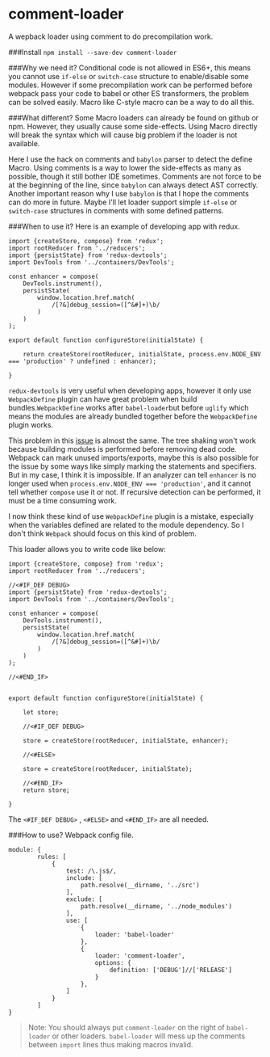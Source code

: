 # comment-loader
A wepback loader using comment to do precompilation work.

###Install
`npm install --save-dev comment-loader`

###Why we need it?
Conditional code is not allowed in ES6+, this means you cannot use `if-else` or `switch-case` structure to enable/disable some modules.
However if some precompilation work can be performed before webpack pass your code to babel or other ES transformers, the problem can be solved easily.
Macro like C-style macro can be a way to do all this.

###What different?
Some Macro loaders can already be found on github or npm. However, they usually cause some side-effects. Using Macro directly will break the syntax which will cause big problem if the loader is not available.

Here I use the hack on comments and `babylon` parser to detect the define Macro. Using comments is a way to lower the side-effects as many as possible, though it still bother IDE sometimes.
Comments are not force to be at the beginning of the line, since `babylon` can always detect AST correctly. Another important reason why I use `babylon` is that I hope the comments can do more in future. Maybe I'll let loader support simple  `if-else` or `switch-case` structures in comments with some defined patterns.

###When to use it?
Here is an example of developing app with redux.

```
import {createStore, compose} from 'redux';
import rootReducer from '../reducers';
import {persistState} from 'redux-devtools';
import DevTools from '../containers/DevTools';

const enhancer = compose(
    DevTools.instrument(),
    persistState(
        window.location.href.match(
            /[?&]debug_session=([^&#]+)\b/
        )
    )
);

export default function configureStore(initialState) {

    return createStore(rootReducer, initialState, process.env.NODE_ENV === 'production' ? undefined : enhancer);

}
```
`redux-devtools` is very useful when developing apps, however it only use `WebpackDefine` plugin can have great problem when build bundles.`WebpackDefine` works after `babel-loader`but before `uglify` which means the modules are already bundled together before the `WebpackDefine` plugin works.

This problem in this [issue](https://github.com/webpack/webpack/issues/2061) is almost the same. The tree shaking won't work because building modules is performed before removing dead code. Webpack can mark unused imports/exports, maybe this is also possible for the issue by some ways like simply marking the statements and specifiers. But in my case, I think it is impossible. If an analyzer can tell `enhancer` is no longer used when `process.env.NODE_ENV === 'production'`, and it cannot tell whether `compose` use it or not.
If recursive detection can be performed, it must be a time consuming work.

I now think these kind of use `WebpackDefine` plugin is a mistake, especially when the variables defined are related to the module dependency. So I don't think `Webpack` should focus on this kind of problem.

This loader allows you to write code like below:
```
import {createStore, compose} from 'redux';
import rootReducer from '../reducers';

//<#IF_DEF DEBUG>
import {persistState} from 'redux-devtools';
import DevTools from '../containers/DevTools';

const enhancer = compose(
    DevTools.instrument(),
    persistState(
        window.location.href.match(
            /[?&]debug_session=([^&#]+)\b/
        )
    )
);

//<#END_IF>


export default function configureStore(initialState) {

    let store;

    //<#IF_DEF DEBUG>

    store = createStore(rootReducer, initialState, enhancer);

    //<#ELSE>

    store = createStore(rootReducer, initialState);

    //<#END_IF>
    return store;

}
```
The `<#IF_DEF DEBUG>` , `<#ELSE>` and `<#END_IF>` are all needed.

###How to use?
Webpack config file.

```
module: {
        rules: [
            {
                test: /\.js$/,
                include: [
                    path.resolve(__dirname, '../src')
                ],
                exclude: [
                    path.resolve(__dirname, '../node_modules')
                ],
                use: [
                    {
                        loader: 'babel-loader'
                    },
                    {
                        loader: 'comment-loader',
                        options: {
                            definition: ['DEBUG']//['RELEASE']
                        }
                    },
                ]
            }
        ]
}
```
>Note: You should always put `comment-loader` on the right of `babel-loader` or other loaders.
>`babel-loader` will mess up the comments between `import` lines thus making macros invalid.